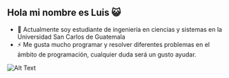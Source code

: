 ## Hola mi nombre es Luis :smiley_cat:
- 🔭 Actualmente soy estudiante de ingeniería en ciencias y sistemas en la Universidad San Carlos de Guatemala
- ⚡ Me gusta mucho programar y resolver diferentes problemas en el ámbito de programación, cualquier duda será un gusto ayudar.  

![Alt Text](https://i.giphy.com/media/v1.Y2lkPTc5MGI3NjExcGNnbzJ3am9jdjlreXppM3VxcGkxZDczM216MnpmNnVwYmE5Y3AwdCZlcD12MV9pbnRlcm5hbF9naWZfYnlfaWQmY3Q9Zw/fwbZnTftCXVocKzfxR/giphy.gif)


<!--
**LuisCastillo2001/LuisCastillo2001** is a ✨ _special_ ✨ repository because its `README.md` (this file) appears on your GitHub profile.

Here are some ideas to get you started:


- 🌱 I’m currently learning ...
- 👯 I’m looking to collaborate on ...
- 🤔 I’m looking for help with ...
- 💬 Ask me about ...
- 📫 How to reach me: ...
- 😄 Pronouns: ...
- ⚡ Fun fact: ...
-->

